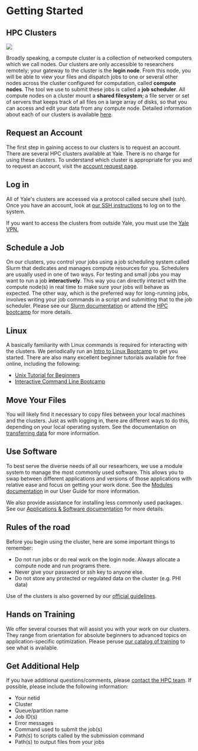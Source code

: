 # Getting Started

## HPC Clusters

![](/img/cluster.png)

Broadly speaking, a compute cluster is a collection of networked computers which we call nodes. Our clusters are only accessible to researchers remotely; your gateway to the cluster is the **login node**. From this node, you will be able to view your files and dispatch jobs to one or several other nodes across the cluster configured for computation, called  **compute nodes**. The tool we use to submit these jobs is called a **job scheduler**. All compute nodes on a cluster mount a **shared filesystem**; a file server or set of servers that keeps track of all files on a large array of disks, so that you can access and edit your data from any compute node. Detailed information about each of our clusters is available [here](clusters).

## Request an Account

The first step in gaining access to our clusters is to request an account. There are several HPC clusters available at Yale. There is no charge for using these clusters. To understand which cluster is appropriate for you and to request an account, visit the [account request page](https://research.computing.yale.edu/account-request).

## Log in

All of Yale's clusters are accessed via a protocol called secure shell (ssh).  Once you have an account, look at [our SSH instructions](access) to log on to the system.

If you want to access the clusters from outside Yale, you must use the [Yale VPN.](access/vpn)

## Schedule a Job

On our clusters, you control your jobs using a job scheduling system called Slurm that dedicates and manages compute resources for you. Schedulers are usually used in one of two ways. For testing and small jobs you may want to run a job **interactively**. This way you can directly interact with the compute node(s) in real time to make sure your jobs will behave as expected. The other way, which is the preferred way for long-running jobs, involves writing your job commands in a script and submitting that to the job scheduler. Please see our [Slurm documentation](job-scheduling) or attend the [HPC bootcamp](https://research.computing.yale.edu/training/ycrc-bootcamps/ycrc-bootcamp-practical-hpc) for more details.

## Linux

A basically familiarity with Linux commands is required for interacting with the clusters. We periodically run an [Intro to Linux Bootcamp](https://research.computing.yale.edu/training/ycrc-bootcamps/practical-introduction-linux) to get you started. There are also many excellent beginner tutorials available for free online, including the following:

* [Unix Tutorial for Beginners](http://www.ee.surrey.ac.uk/Teaching/Unix/index.html)
* [Interactive Command Line Bootcamp](http://rik.smith-unna.com/command_line_bootcamp/)

## Move Your Files

You will likely find it necessary to copy files between your local machines and the clusters. Just as with logging in, there are different ways to do this, depending on your local operating system. See the documentation on [transferring data](data/transfer) for more information.

## Use Software

To best serve the diverse needs of all our researhcers, we use a module system to manage the most commonly used software. This allows you to swap between different applications and versions of those applications with relative ease and focus on getting your work done. See the [Modules documentation](applications/modules) in our User Guide for more information.

We also provide assistance for installing less commonly used packages. See our [Applications & Software documentation](applications) for more details.

## Rules of the road

Before you begin using the cluster, here are some important things to remember:

* Do not run jobs or do real work on the login node. Always allocate a compute node and run programs there.
* Never give your password or ssh key to anyone else.
* Do not store any protected or regulated data on the cluster (e.g. PHI data)

Use of the clusters is also governed by our [official guidelines](https://research.computing.yale.edu/services/high-performance-computing/hpc-principles).

## Hands on Training

We offer several courses that will assist you with your work on our clusters. They range from orientation for absolute beginners to advanced topics on application-specific optimization. Please peruse [our catalog of training](https://research.computing.yale.edu/training/ycrc-bootcamps) to see what is available.

## Get Additional Help

If you have additional questions/comments, please [contact the HPC team](mailto:hpc@yale.edu). If possible, please include the following information:

* Your netid
* Cluster
* Queue/partition name
* Job ID(s)
* Error messages
* Command used to submit the job(s)
* Path(s) to scripts called by the submission command
* Path(s) to output files from your jobs